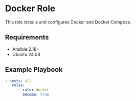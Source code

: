    # Docker Role

   This role installs and configures Docker and Docker Compose.

   ## Requirements

   - Ansible 2.18+
   - Ubuntu 24.04

   ## Example Playbook

   ```yaml
   - hosts: all
      roles:
         - role: docker
           become: true